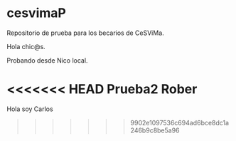 # cesvimaP
Repositorio de prueba para los becarios de CeSViMa.

Hola chic@s.

Probando desde Nico local.

<<<<<<< HEAD
Prueba2 Rober
=======
Hola soy Carlos
>>>>>>> 9902e1097536c694ad6bce8dc1a246b9c8be5a96
